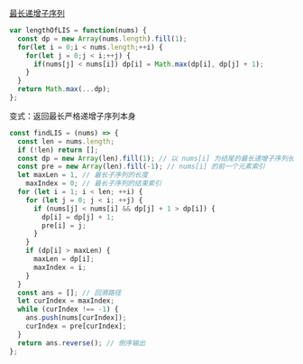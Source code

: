 [最长递增子序列](https://leetcode.cn/problems/longest-increasing-subsequence/description/?envType=study-plan-v2&envId=top-100-liked)

```javascript
var lengthOfLIS = function(nums) {
  const dp = new Array(nums.length).fill(1);
  for(let i = 0;i < nums.length;++i) {
    for(let j = 0;j < i;++j) {
      if(nums[j] < nums[i]) dp[i] = Math.max(dp[i], dp[j] + 1);
    }
  }
  return Math.max(...dp);
};
```

变式：返回最长严格递增子序列本身

```js
const findLIS = (nums) => {
  const len = nums.length;
  if (!len) return [];
  const dp = new Array(len).fill(1); // 以 nums[i] 为结尾的最长递增子序列长度
  const pre = new Array(len).fill(-1); // nums[i] 的前一个元素索引
  let maxLen = 1, // 最长子序列的长度
    maxIndex = 0; // 最长子序列的结束索引
  for (let i = 1; i < len; ++i) {
    for (let j = 0; j < i; ++j) {
      if (nums[j] < nums[i] && dp[j] + 1 > dp[i]) {
        dp[i] = dp[j] + 1;
        pre[i] = j;
      }
    }
    if (dp[i] > maxLen) {
      maxLen = dp[i];
      maxIndex = i;
    }
  }
  const ans = []; // 回溯路径
  let curIndex = maxIndex;
  while (curIndex !== -1) {
    ans.push(nums[curIndex]);
    curIndex = pre[curIndex];
  }
  return ans.reverse(); // 倒序输出
};
```